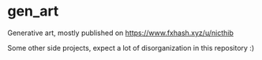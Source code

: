 # gen_art

Generative art, mostly published on https://www.fxhash.xyz/u/nicthib

Some other side projects, expect a lot of disorganization in this repository :)
